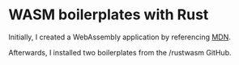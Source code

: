 # WASM boilerplates with Rust

Initially, I created a WebAssembly application by referencing [MDN](https://developer.mozilla.org/en-US/docs/WebAssembly/Rust_to_wasm).

Afterwards, I installed two boilerplates from the /rustwasm GitHub.
